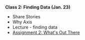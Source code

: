 **Class 2: Finding Data (Jan. 23)**

* Share Stories
* Why Axis
* Lecture - finding data
* [Assignment 2: What's Out There](../assignments/assignment2.md)